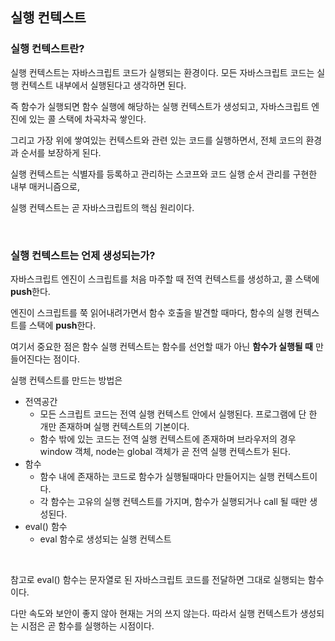 ## 실행 컨텍스트

### 실행 컨텍스트란?

실행 컨텍스트는 자바스크립트 코드가 실행되는 환경이다. 모든 자바스크립트 코드는 실행 컨텍스트 내부에서 실행된다고 생각하면 된다.

즉 함수가 실행되면 함수 실행에 해당하는 실행 컨텍스트가 생성되고, 자바스크립트 엔진에 있는 콜 스택에 차곡차곡 쌓인다.

그리고 가장 위에 쌓여있는 컨텍스트와 관련 있는 코드를 실행하면서, 전체 코드의 환경과 순서를 보장하게 된다.

실행 컨텍스트는 식별자를 등록하고 관리하는 스코프와 코드 실행 순서 관리를 구현한 내부 매커니즘으로, 

실행 컨텍스트는 곧 자바스크립트의 핵심 원리이다.

<br />

### 실행 컨텍스트는 언제 생성되는가?

자바스크립트 엔진이 스크립트를 처음 마주할 때 전역 컨텍스트를 생성하고, 콜 스택에 **push**한다.

엔진이 스크립트를 쭉 읽어내려가면서 함수 호출을 발견할 때마다, 함수의 실행 컨텍스트를 스택에 **push**한다.

여기서 중요한 점은 함수 실행 컨텍스트는 함수를 선언할 때가 아닌 **함수가 실행될 때** 만들어진다는 점이다.

실행 컨텍스트를 만드는 방법은

- 전역공간
  - 모든 스크립트 코드는 전역 실행 컨텍스트 안에서 실행된다. 프로그램에 단 한 개만 존재하며 실행 컨텍스트의 기본이다.
  - 함수 밖에 있는 코드는 전역 실행 컨텍스트에 존재하며 브라우저의 경우 window 객체, node는 global 객체가 곧 전역 실행 컨텍스트가 된다.
- 함수
  - 함수 내에 존재하는 코드로 함수가 실행될때마다 만들어지는 실행 컨텍스트이다. 
  - 각 함수는 고유의 실행 컨텍스트를 가지며, 함수가 실행되거나 call 될 때만 생성된다.
- eval() 함수
  - eval 함수로 생성되는 실행 컨텍스트

<br />

참고로 eval() 함수는 문자열로 된 자바스크립트 코드를 전달하면 그대로 실행되는 함수이다.

다만 속도와 보안이 좋지 않아 현재는 거의 쓰지 않는다. 따라서 실행 컨텍스트가 생성되는 시점은 곧 함수를 실행하는 시점이다.

<br />
